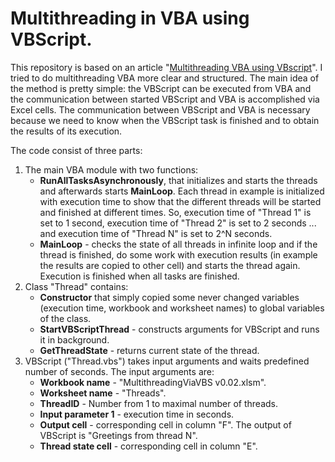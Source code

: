 # Multithreading in VBA using VBScript.
This repository is based on an article "[Multithreading VBA using VBscript](https://analystcave.com/excel-multithreading-in-vba-using-vbscript/)". I tried to do multithreading VBA more clear and structured. The main idea of the method is pretty simple: the VBScript can be executed from VBA and the communication between started VBScript and VBA is accomplished via Excel cells. The communication between VBScript and VBA is necessary because we need to know when the VBScript task is finished and to obtain the results of its execution.

The code consist of three parts:
1. The main VBA module with two functions:
    * **RunAllTasksAsynchronously**, that initializes and starts the threads and afterwards starts **MainLoop**. Each thread in example is initialized with execution time to show that the different threads will be started and finished at different times. So, execution time of "Thread 1" is set to 1 second, execution time of "Thread 2" is set to 2 seconds ... and execution time of "Thread N" is set to 2^N seconds. 
    * **MainLoop** - checks the state of all threads in infinite loop and if the thread is finished, do some work with execution results (in example the results are copied to other cell) and starts the thread again. Execution is finished when all tasks are finished.
2. Class "Thread" contains:
    * **Constructor** that simply copied some never changed variables (execution time, workbook and worksheet names) to global variables of the class.
    * **StartVBScriptThread** - constructs arguments for VBScript and runs it in background.
    * **GetThreadState** - returns current state of the thread.
3. VBScript ("Thread.vbs") takes input arguments and waits predefined number of seconds. The input arguments are:
    * **Workbook name** - "MultithreadingViaVBS v0.02.xlsm".
    * **Worksheet name** - "Threads".
    * **ThreadID** - Number from 1 to maximal number of threads.
    * **Input parameter 1** - execution time in seconds.
    * **Output cell** - corresponding cell in column "F". The output of VBScript is "Greetings from thread N".
    * **Thread state cell** - corresponding cell in column "E".